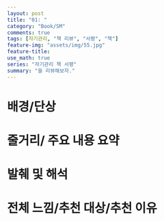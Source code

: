 ```yaml
---
layout: post
title: "01: "
category: "Book/SM"
comments: true
tags: [자기관리, "책 리뷰", "서평", "책"]
feature-img: "assets/img/55.jpg"
feature-title:
use_math: true
series: "자기관리 책 서평"
summary: "을 리뷰해보자."
---
```


# 배경/단상

# 줄거리/ 주요 내용 요약

# 발췌 및 해석

# 전체 느낌/추천 대상/추천 이유
